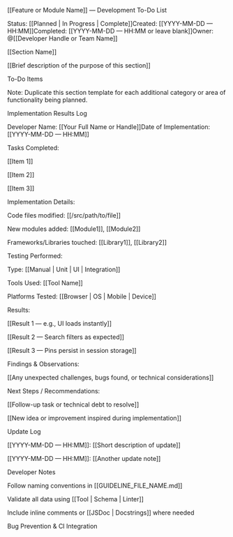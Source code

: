 [[Feature or Module Name]] — Development To-Do List

Status: [[Planned | In Progress | Complete]]Created: [[YYYY-MM-DD — HH:MM]]Completed: [[YYYY-MM-DD — HH:MM or leave blank]]Owner: @[[Developer Handle or Team Name]]

[[Section Name]]

[[Brief description of the purpose of this section]]

To-Do Items



Note: Duplicate this section template for each additional category or area of functionality being planned.











Implementation Results Log

Developer Name: [[Your Full Name or Handle]]Date of Implementation: [[YYYY-MM-DD — HH:MM]]

Tasks Completed:

[[Item 1]]

[[Item 2]]

[[Item 3]]

Implementation Details:

Code files modified: [[/src/path/to/file]]

New modules added: [[Module1]], [[Module2]]

Frameworks/Libraries touched: [[Library1]], [[Library2]]

Testing Performed:

Type: [[Manual | Unit | UI | Integration]]

Tools Used: [[Tool Name]]

Platforms Tested: [[Browser | OS | Mobile | Device]]

Results:

[[Result 1 — e.g., UI loads instantly]]

[[Result 2 — Search filters as expected]]

[[Result 3 — Pins persist in session storage]]

Findings & Observations:

[[Any unexpected challenges, bugs found, or technical considerations]]

Next Steps / Recommendations:

[[Follow-up task or technical debt to resolve]]

[[New idea or improvement inspired during implementation]]

Update Log

[[YYYY-MM-DD — HH:MM]]: [[Short description of update]]

[[YYYY-MM-DD — HH:MM]]: [[Another update note]]

Developer Notes

Follow naming conventions in [[GUIDELINE_FILE_NAME.md]]

Validate all data using [[Tool | Schema | Linter]]

Include inline comments or [[JSDoc | Docstrings]] where needed

Bug Prevention & CI Integration



